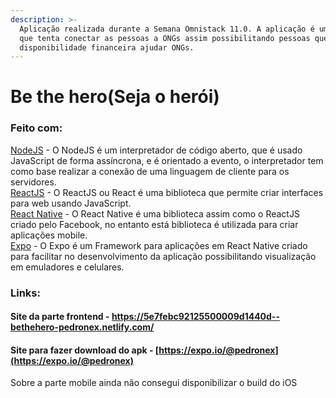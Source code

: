 ```yaml
---
description: >-
  Aplicação realizada durante a Semana Omnistack 11.0. A aplicação é um sistemas
  que tenta conectar as pessoas a ONGs assim possibilitando pessoas que tem
  disponibilidade financeira ajudar ONGs.
---
```


# Be the hero\(Seja o herói\)

### Feito com:

[NodeJS](https://nodejs.org/en/) - O NodeJS é um interpretador de código aberto, que é usado JavaScript de forma assíncrona, e é orientado a evento, o interpretador tem como base realizar a conexão de uma linguagem de cliente para os servidores.  
[ReactJS](https://pt-br.reactjs.org/) - O ReactJS ou React é uma biblioteca que permite criar interfaces para web usando JavaScript.  
[React Native](https://reactnative.dev) - O React Native é uma biblioteca assim como o ReactJS criado pelo Facebook, no entanto está biblioteca é utilizada para criar aplicações mobile.  
[Expo](https://docs.expo.io/versions/latest/) - O Expo é um Framework para aplicações em React Native criado para facilitar no desenvolvimento da aplicação possibilitando visualização em emuladores e celulares.

### Links:

#### Site da parte frontend - https://5e7febc92125500009d1440d--bethehero-pedronex.netlify.com/

#### Site para fazer download do apk -  [https://expo.io/@pedronex](https://expo.io/@pedronex)

Sobre a parte mobile ainda não consegui disponibilizar o build do iOS 

